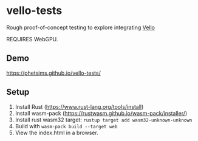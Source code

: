 vello-tests
=======

Rough proof-of-concept testing to explore integrating [Vello](https://github.com/linebender/vello)

REQUIRES WebGPU.

## Demo

https://phetsims.github.io/vello-tests/

## Setup

1. Install Rust (https://www.rust-lang.org/tools/install)
2. Install wasm-pack (https://rustwasm.github.io/wasm-pack/installer/)
3. Install rust wasm32 target: `rustup target add wasm32-unknown-unknown`
4. Build with `wasm-pack build --target web`
5. View the index.html in a browser.

